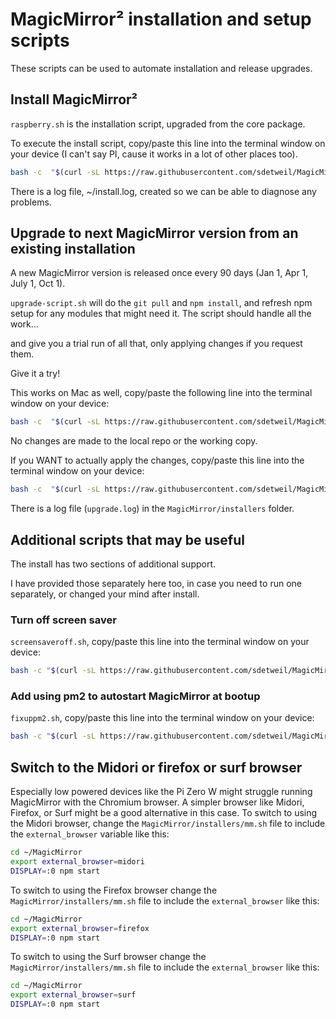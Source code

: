 # MagicMirror² installation and setup scripts


These scripts can be used to automate installation and release upgrades.

## Install MagicMirror²

`raspberry.sh` is the installation script, upgraded from the core package.

To execute the install script, copy/paste this line into the terminal window on your device (I can't say PI, cause it works in a lot of other places too).

```bash
bash -c  "$(curl -sL https://raw.githubusercontent.com/sdetweil/MagicMirror_scripts/master/raspberry.sh)"
```

There is a log file, ~/install.log, created so we can be able to diagnose any problems.

## Upgrade to next MagicMirror version from an existing installation

A new MagicMirror version is released once every 90 days (Jan 1, Apr 1, July 1, Oct 1).

`upgrade-script.sh` will do the `git pull` and `npm install`, and refresh npm setup for any modules that might need it.
The script should handle all the work…

and give you a trial run of all that, only applying changes if you request them.

Give it a try!

This works on Mac as well, copy/paste the following line into the terminal window on your device:

```bash
bash -c  "$(curl -sL https://raw.githubusercontent.com/sdetweil/MagicMirror_scripts/master/upgrade-script.sh)"
```
No changes are made to the local repo or the working copy.

If you WANT to actually apply the changes, copy/paste this line into the terminal window on your device:

```bash
bash -c  "$(curl -sL https://raw.githubusercontent.com/sdetweil/MagicMirror_scripts/master/upgrade-script.sh)" apply
```
There is a log file (`upgrade.log`)  in the `MagicMirror/installers` folder.

## Additional scripts that may be useful

The install has two sections of additional support.

I have provided those separately here too, in case you need to run one separately, or changed your mind after install.

### Turn off screen saver 

`screensaveroff.sh`, copy/paste this line into the terminal window on your device:

```bash
bash -c "$(curl -sL https://raw.githubusercontent.com/sdetweil/MagicMirror_scripts/master/screensaveroff.sh)"
```
### Add using pm2 to autostart MagicMirror at bootup

`fixuppm2.sh`, copy/paste this line into the terminal window on your device:

```bash
bash -c "$(curl -sL https://raw.githubusercontent.com/sdetweil/MagicMirror_scripts/master/fixuppm2.sh)"
```

## Switch to the Midori or firefox or surf browser

Especially low powered devices like the Pi Zero W might struggle running MagicMirror with the Chromium browser. A simpler browser like Midori, Firefox, or Surf might be a good alternative in this case. To switch to using the Midori  browser, change the `MagicMirror/installers/mm.sh` file to include the `external_browser` variable like this:

```bash
cd ~/MagicMirror
export external_browser=midori
DISPLAY=:0 npm start
```

To switch to using the Firefox browser change the `MagicMirror/installers/mm.sh` file to include the `external_browser` like this:


```bash
cd ~/MagicMirror
export external_browser=firefox
DISPLAY=:0 npm start
```

To switch to using the Surf browser change the `MagicMirror/installers/mm.sh` file to include the `external_browser` like this:


```bash
cd ~/MagicMirror
export external_browser=surf
DISPLAY=:0 npm start
```
